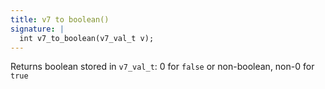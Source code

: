```yaml
---
title: v7 to boolean()
signature: |
  int v7_to_boolean(v7_val_t v);
---
```


Returns boolean stored in `v7_val_t`:
 0 for `false` or non-boolean, non-0 for `true` 

